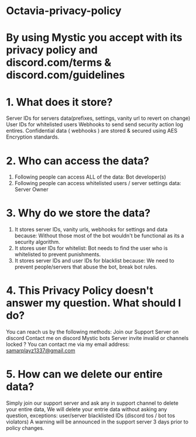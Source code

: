 # Octavia-privacy-policy
# By using Mystic you accept with its privacy policy and discord.com/terms & discord.com/guidelines

# 1. What does it store?
Server IDs for servers data(prefixes, settings, vanity url to revert on change)
User IDs for whitelisted users
Webhooks to send send security action log entires.
Confidential data ( webhooks ) are stored & secured using AES Encryption standards.
# 2. Who can access the data?
1. Following people can access ALL of the data:
Bot developer(s)
2. Following people can access whitelisted users / server settings data:
Server Owner
# 3. Why do we store the data?
1. It stores server IDs, vanity urls, webhooks for settings and data because:
Without those most of the bot wouldn't be functional as its a security algorithm.
2. It stores user IDs for whitelist:
Bot needs to find the user who is whitelisted to prevent punishments.
3. It stores server IDs and user IDs for blacklist because:
We need to prevent people/servers that abuse the bot, break bot rules.
# 4. This Privacy Policy doesn't answer my question. What should I do?
You can reach us by the following methods:
Join our Support Server on discord
Contact me on discord Mystic bots
Server invite invalid or channels locked ? You can contact me via my email address: samarplayz1337@gmail.com
# 5. How can we delete our entire data?
Simply join our support server and ask any in support channel to delete your entire data, We will delete your entrie data without asking any question, exceptions: user/server blacklisted IDs (discord tos / bot tos violators)
A warning will be announced in the support server 3 days prior to policy changes.
